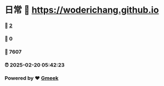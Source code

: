 # 日常 :link: https://woderichang.github.io 
### :page_facing_up: [2](https://woderichang.github.io/tag.html) 
### :speech_balloon: 0 
### :hibiscus: 7607 
### :alarm_clock: 2025-02-20 05:42:23 
### Powered by :heart: [Gmeek](https://github.com/Meekdai/Gmeek)
